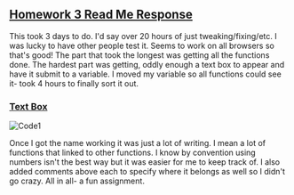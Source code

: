 <h2><u>Homework 3 Read Me Response</u></h2>
<p>This took 3 days to do. I'd say over 20 hours of just tweaking/fixing/etc. I was lucky to have other people test it. Seems to work on
all browsers so that's good! The part that took the longest was getting all the functions done. The hardest part was getting, oddly enough
a text box to appear and have it submit to a variable. I moved my variable so all functions could see it- took 4 hours to finally sort it out.</p> 

<h3><u>Text Box</u></h3>
<img src="http://i66.tinypic.com/33lcqy9.png" alt="Code1">

<p>Once I got the name working it was just a lot of writing. I mean a lot of functions that linked to other functions. I know by convention
using numbers isn't the best way but it was easier for me to keep track of. I also added comments above each to specify where it belongs
as well so I didn't go crazy. All in all- a fun assignment.</p>


